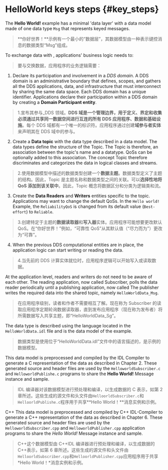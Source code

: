 # HelloWorld keys steps {#key_steps}

The **Hello World!** example has a minimal 'data layer' with a data model made of one data type `Msg` that represents keyed messages.

> **你好世界！**示例有一个最小的“数据层”，其数据模型由一种表示键控消息的数据类型“Msg”组成。

To exchange data with , applications' business logic needs to:

> 要与交换数据，应用程序的业务逻辑需要：

1.  Declare its participation and involvement in a _DDS domain_. A DDS domain is an administrative boundary that defines, scopes, and gathers all the DDS applications, data, and infrastructure that must interconnect by sharing the same data space. Each DDS domain has a unique identifier. Applications declare their participation within a DDS domain by creating a **Domain Participant entity**.

> 1.宣布其参与\_DDS 领域。**DDS 域是一个管理边界，用于定义、界定和收集必须通过共享同一数据空间进行互连的所有 DDS 应用程序、数据和基础设施**。每个 DDS 域都有一个唯一的标识符。应用程序通过创建**域参与者实体**来声明其在 DDS 域中的参与。

2.  Create a **Data topic** with the data type described in a data model. The data types define the structure of the Topic. The Topic is therefore, an association between the topic's name and a datatype. QoSs can be optionally added to this association. The concept Topic therefore discriminates and categorizes the data in logical classes and streams.

> 2.使用数据模型中描述的数据类型创建一个**数据主题**。数据类型定义了主题的结构。因此，Topic 是主题名称和数据类型之间的关联。可以**选择性地将 QoS 添加到该关联中**。因此，Topic 概念将数据区分和分类为逻辑类和流。

3.  Create the **Data Readers** and **Writers** entities specific to the topic. Applications may want to change the default QoSs. In the `Hello world!` Example, the `ReliabilityQoS` is changed from its default value (`Best-effort`) to `Reliable`.

> 3.创建特定于主题的**数据读取器**和**写入器**实体。应用程序可能想要更改默认 QoS。在“你好世界！”例如，“可靠性 QoS”从其默认值（“尽力而为”）更改为“可靠”。

4.  When the previous DDS computational entities are in place, the application logic can start writing or reading the data.

> 4.当先前的 DDS 计算实体就位时，应用程序逻辑可以开始写入或读取数据。

At the application level, readers and writers do not need to be aware of each other. The reading application, now called Subscriber, polls the data reader periodically until a publishing application, now called The publisher writes the required data into the shared topic, namely `HelloWorldData_Msg`.

> 在应用程序级别，读者和作者不需要相互了解。现在称为 Subscriber 的读取应用程序定期轮询数据读取器，直到发布应用程序（现在称为发布者）将所需数据写入共享主题，即“HelloWorldData_Sg”。

The data type is described using the language located in the `HelloWorldData.idl` file and is the data model of the example.

> 数据类型是使用位于“HelloWorldData.idl”文件中的语言描述的，是示例的数据模型。

This data model is preprocessed and compiled by the IDL Compiler to generate a C representation of the data as described in Chapter 2. These generated source and header files are used by the `HelloworldSubscriber.c` and `HelloworldPublishe.c` programs to share the **Hello World!** Message instance and sample.

> IDL 编译器对该数据模型进行预处理和编译，以生成数据的 C 表示，如第 2 章所述。这些生成的源文件和头文件由`HelloorldSubscriber.c`和`HelloorldPublishe.c`程序用于共享**Hello World！**消息实例和示例。

C++ This data model is preprocessed and compiled by C++ IDL-Compiler to generate a C++ representation of the data as described in Chapter 6. These generated source and header files are used by the `HelloworldSubscriber.cpp` and `HelloworldPublisher.cpp` application programs to share the _Hello World!_ Message instance and sample.

> C++这个数据模型由 C++IDL 编译器进行预处理和编译，以生成数据的 C++表示，如第 6 章所述。这些生成的源文件和头文件由`HelloorldSubscriber.cpp`和`HelloorldPublisher.cpp`应用程序用于共享*Hello World！*消息实例和示例。
